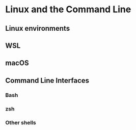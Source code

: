 # Linux and the Command Line

## Linux environments

## WSL

## macOS

## Command Line Interfaces

### Bash

### zsh

### Other shells
